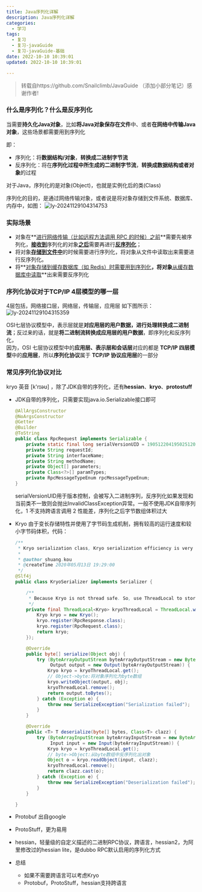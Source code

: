 ```yaml
---
title: Java序列化详解
description: Java序列化详解
categories:
  - 学习
tags:
  - 复习
  - 复习-javaGuide
  - 复习-javaGuide-基础
date: 2022-10-10 10:39:01
updated: 2022-10-10 10:39:01

---
```


> 转载自https://github.com/Snailclimb/JavaGuide （添加小部分笔记）感谢作者!

### 什么是序列化？什么是反序列化

当需要**持久化Java对象**，比如**将Java对象保存在文件**中、或者**在网络中传输Java对象**，这些场景都需要用到序列化

即：  

- 序列化：将**数据结构/对象**，**转换成二进制字节流**
- 反序列化：将在**序列化过程中所生成的二进制字节流**，**转换成数据结构或者对象**的过程

对于Java，序列化的是对象(Object)，也就是实例化后的类(Class)

序列化的目的，是通过网络传输对象，或者说是将对象存储到文件系统、数据库、内存中，如图：
![ly-20241129104314753](attachments/img/ly-20241129104314753.png)

###  实际场景

- 对象在**<u>进行网络传输（比如远程方法调用 RPC 的时候）之前</u>**需要先被序列化，<u>**接收到**</u>序列化的对象<u>**之后**</u>需要再进行<u>**反序列化**</u>；
- 将对象<u>**存储到文件中**</u>的时候需要进行序列化，将对象从文件中读取出来需要进行反序列化。
- 将**<u>对象存储到缓存数据库（如 Redis）时需要用到序列化</u>**，将对象**<u>从缓存数据库中读取</u>**出来需要反序列化

### 序列化协议对于TCP/IP 4层模型的哪一层

4层包括，网络接口层，网络层，传输层，应用层
如下图所示：  
![ly-20241129104315359](attachments/img/ly-20241129104315359.png)

OSI七层协议模型中，表示层就是**对应用层的用户数据，进行处理转换成二进制流**；反过来的话，就是**将二进制流转换成应用层的用户数据**，即序列化和反序列化，  
因为，OSI 七层协议模型中的**应用层、表示层和会话层**对应的都是 **TCP/IP 四层模型**中的**应用层**，所以**序列化协议**属于 **TCP/IP 协议应用层**的一部分

### 常见序列化协议对比

kryo 英音 [k'rɪəʊ] ，除了JDK自带的序列化，还有**hessian**、**kryo**、**protostuff**

- JDK自带的序列化，只需要实现java.io.Serializable接口即可

  ```java
  @AllArgsConstructor
  @NoArgsConstructor
  @Getter
  @Builder
  @ToString
  public class RpcRequest implements Serializable {
      private static final long serialVersionUID = 1905122041950251207L;
      private String requestId;
      private String interfaceName;
      private String methodName;
      private Object[] parameters;
      private Class<?>[] paramTypes;
      private RpcMessageTypeEnum rpcMessageTypeEnum;
  }
  ```

  serialVersionUID用于版本控制，会被写入二进制序列，反序列化如果发现和当前类不一致则会抛出InvalidClassException异常。一般不使用JDK自带序列化，1 不支持跨语言调用 2 性能差，序列化之后字节数组体积过大

- Kryo
  由于变长存储特性并使用了字节码生成机制，拥有较高的运行速度和较小字节码体积，代码：  

  ```java
  /**
   * Kryo serialization class, Kryo serialization efficiency is very high, but only compatible with Java language
   *
   * @author shuang.kou
   * @createTime 2020年05月13日 19:29:00
   */
  @Slf4j
  public class KryoSerializer implements Serializer {
  
      /**
       * Because Kryo is not thread safe. So, use ThreadLocal to store Kryo objects
       */
      private final ThreadLocal<Kryo> kryoThreadLocal = ThreadLocal.withInitial(() -> {
          Kryo kryo = new Kryo();
          kryo.register(RpcResponse.class);
          kryo.register(RpcRequest.class);
          return kryo;
      });
  
      @Override
      public byte[] serialize(Object obj) {
          try (ByteArrayOutputStream byteArrayOutputStream = new ByteArrayOutputStream();
               Output output = new Output(byteArrayOutputStream)) {
              Kryo kryo = kryoThreadLocal.get();
              // Object->byte:将对象序列化为byte数组
              kryo.writeObject(output, obj);
              kryoThreadLocal.remove();
              return output.toBytes();
          } catch (Exception e) {
              throw new SerializeException("Serialization failed");
          }
      }
  
      @Override
      public <T> T deserialize(byte[] bytes, Class<T> clazz) {
          try (ByteArrayInputStream byteArrayInputStream = new ByteArrayInputStream(bytes);
               Input input = new Input(byteArrayInputStream)) {
              Kryo kryo = kryoThreadLocal.get();
              // byte->Object:从byte数组中反序列化出对象
              Object o = kryo.readObject(input, clazz);
              kryoThreadLocal.remove();
              return clazz.cast(o);
          } catch (Exception e) {
              throw new SerializeException("Deserialization failed");
          }
      }
  
  }
  ```

- Protobuf 出自google

- ProtoStuff，更为易用

- hessian，轻量级的自定义描述的二进制RPC协议，跨语言，hessian2，为阿里修改过的hessian lite，是dubbo RPC默认启用的序列化方式

- 总结

  - 如果不需要跨语言可以考虑Kryo
  - Protobuf，ProtoStuff，hessian支持跨语言

  